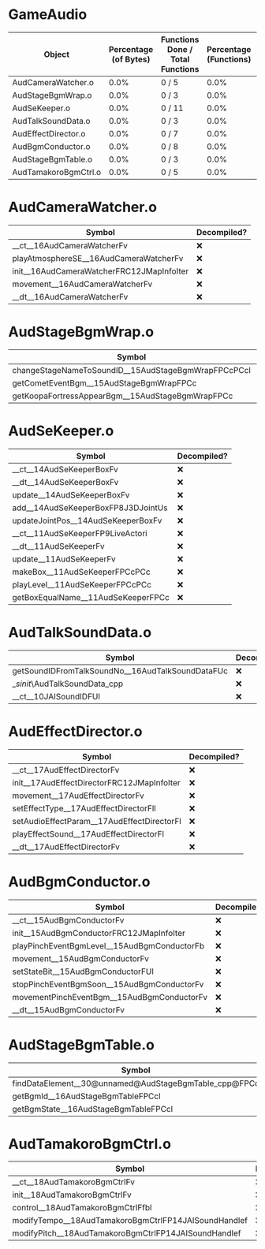 # GameAudio
| Object | Percentage (of Bytes) | Functions Done / Total Functions | Percentage (Functions) | Status 
| ------------- | ------------- | ------------- | ------------- | ------------- 
| AudCameraWatcher.o | 0.0% | 0 / 5 | 0.0% | :x: 
| AudStageBgmWrap.o | 0.0% | 0 / 3 | 0.0% | :x: 
| AudSeKeeper.o | 0.0% | 0 / 11 | 0.0% | :x: 
| AudTalkSoundData.o | 0.0% | 0 / 3 | 0.0% | :x: 
| AudEffectDirector.o | 0.0% | 0 / 7 | 0.0% | :x: 
| AudBgmConductor.o | 0.0% | 0 / 8 | 0.0% | :x: 
| AudStageBgmTable.o | 0.0% | 0 / 3 | 0.0% | :x: 
| AudTamakoroBgmCtrl.o | 0.0% | 0 / 5 | 0.0% | :x: 


# AudCameraWatcher.o
| Symbol | Decompiled? |
| ------------- | ------------- |
| __ct__16AudCameraWatcherFv | :x: |
| playAtmosphereSE__16AudCameraWatcherFv | :x: |
| init__16AudCameraWatcherFRC12JMapInfoIter | :x: |
| movement__16AudCameraWatcherFv | :x: |
| __dt__16AudCameraWatcherFv | :x: |


# AudStageBgmWrap.o
| Symbol | Decompiled? |
| ------------- | ------------- |
| changeStageNameToSoundID__15AudStageBgmWrapFPCcPCcl | :x: |
| getCometEventBgm__15AudStageBgmWrapFPCc | :x: |
| getKoopaFortressAppearBgm__15AudStageBgmWrapFPCc | :x: |


# AudSeKeeper.o
| Symbol | Decompiled? |
| ------------- | ------------- |
| __ct__14AudSeKeeperBoxFv | :x: |
| __dt__14AudSeKeeperBoxFv | :x: |
| update__14AudSeKeeperBoxFv | :x: |
| add__14AudSeKeeperBoxFP8J3DJointUs | :x: |
| updateJointPos__14AudSeKeeperBoxFv | :x: |
| __ct__11AudSeKeeperFP9LiveActori | :x: |
| __dt__11AudSeKeeperFv | :x: |
| update__11AudSeKeeperFv | :x: |
| makeBox__11AudSeKeeperFPCcPCc | :x: |
| playLevel__11AudSeKeeperFPCcPCc | :x: |
| getBoxEqualName__11AudSeKeeperFPCc | :x: |


# AudTalkSoundData.o
| Symbol | Decompiled? |
| ------------- | ------------- |
| getSoundIDFromTalkSoundNo__16AudTalkSoundDataFUc | :x: |
| __sinit_\AudTalkSoundData_cpp | :x: |
| __ct__10JAISoundIDFUl | :x: |


# AudEffectDirector.o
| Symbol | Decompiled? |
| ------------- | ------------- |
| __ct__17AudEffectDirectorFv | :x: |
| init__17AudEffectDirectorFRC12JMapInfoIter | :x: |
| movement__17AudEffectDirectorFv | :x: |
| setEffectType__17AudEffectDirectorFll | :x: |
| setAudioEffectParam__17AudEffectDirectorFl | :x: |
| playEffectSound__17AudEffectDirectorFl | :x: |
| __dt__17AudEffectDirectorFv | :x: |


# AudBgmConductor.o
| Symbol | Decompiled? |
| ------------- | ------------- |
| __ct__15AudBgmConductorFv | :x: |
| init__15AudBgmConductorFRC12JMapInfoIter | :x: |
| playPinchEventBgmLevel__15AudBgmConductorFb | :x: |
| movement__15AudBgmConductorFv | :x: |
| setStateBit__15AudBgmConductorFUl | :x: |
| stopPinchEventBgmSoon__15AudBgmConductorFv | :x: |
| movementPinchEventBgm__15AudBgmConductorFv | :x: |
| __dt__15AudBgmConductorFv | :x: |


# AudStageBgmTable.o
| Symbol | Decompiled? |
| ------------- | ------------- |
| findDataElement__30@unnamed@AudStageBgmTable_cpp@FPCc | :x: |
| getBgmId__16AudStageBgmTableFPCcl | :x: |
| getBgmState__16AudStageBgmTableFPCcl | :x: |


# AudTamakoroBgmCtrl.o
| Symbol | Decompiled? |
| ------------- | ------------- |
| __ct__18AudTamakoroBgmCtrlFv | :x: |
| init__18AudTamakoroBgmCtrlFv | :x: |
| control__18AudTamakoroBgmCtrlFfbl | :x: |
| modifyTempo__18AudTamakoroBgmCtrlFP14JAISoundHandlef | :x: |
| modifyPitch__18AudTamakoroBgmCtrlFP14JAISoundHandlef | :x: |


